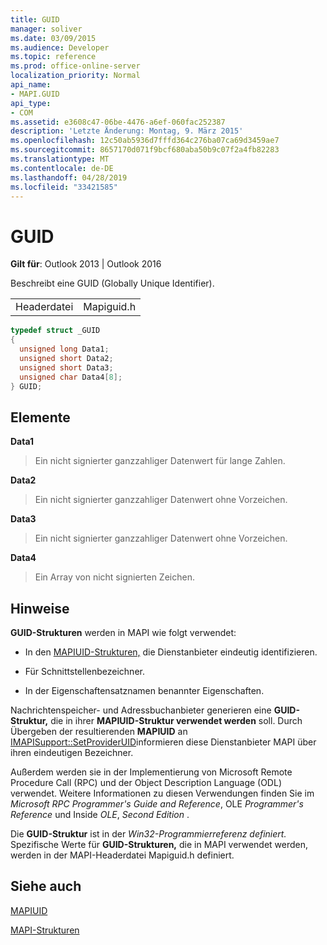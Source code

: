 ```yaml
---
title: GUID
manager: soliver
ms.date: 03/09/2015
ms.audience: Developer
ms.topic: reference
ms.prod: office-online-server
localization_priority: Normal
api_name:
- MAPI.GUID
api_type:
- COM
ms.assetid: e3608c47-06be-4476-a6ef-060fac252387
description: 'Letzte Änderung: Montag, 9. März 2015'
ms.openlocfilehash: 12c50ab5936d7fffd364c276ba07ca69d3459ae7
ms.sourcegitcommit: 8657170d071f9bcf680aba50b9c07f2a4fb82283
ms.translationtype: MT
ms.contentlocale: de-DE
ms.lasthandoff: 04/28/2019
ms.locfileid: "33421585"
---
```

# <a name="guid"></a>GUID

  
  
**Gilt für**: Outlook 2013 | Outlook 2016 
  
Beschreibt eine GUID (Globally Unique Identifier). 
  
|||
|:-----|:-----|
|Headerdatei  <br/> |Mapiguid.h  <br/> |
   
```cpp
typedef struct _GUID
{
  unsigned long Data1;
  unsigned short Data2;
  unsigned short Data3;
  unsigned char Data4[8];
} GUID;

```

## <a name="members"></a>Elemente

 **Data1**
  
> Ein nicht signierter ganzzahliger Datenwert für lange Zahlen.
    
 **Data2**
  
> Ein nicht signierter ganzzahliger Datenwert ohne Vorzeichen.
    
 **Data3**
  
> Ein nicht signierter ganzzahliger Datenwert ohne Vorzeichen.
    
 **Data4**
  
> Ein Array von nicht signierten Zeichen.
    
## <a name="remarks"></a>Hinweise

 **GUID-Strukturen** werden in MAPI wie folgt verwendet: 
  
- In den [MAPIUID-Strukturen,](mapiuid.md) die Dienstanbieter eindeutig identifizieren. 
    
- Für Schnittstellenbezeichner.
    
- In der Eigenschaftensatznamen benannter Eigenschaften. 
    
Nachrichtenspeicher- und Adressbuchanbieter generieren eine **GUID-Struktur,** die in ihrer **MAPIUID-Struktur verwendet werden** soll. Durch Übergeben der resultierenden **MAPIUID** an [IMAPISupport::SetProviderUID](imapisupport-setprovideruid.md)informieren diese Dienstanbieter MAPI über ihren eindeutigen Bezeichner.
  
Außerdem werden sie in der Implementierung von Microsoft Remote Procedure Call (RPC) und der Object Description Language (ODL) verwendet. Weitere Informationen zu diesen Verwendungen finden Sie im  *Microsoft RPC Programmer's Guide and Reference*, OLE *Programmer's Reference*  und Inside  *OLE*, *Second Edition*  . 
  
Die **GUID-Struktur** ist in der *Win32-Programmierreferenz definiert.* Spezifische Werte für **GUID-Strukturen,** die in MAPI verwendet werden, werden in der MAPI-Headerdatei Mapiguid.h definiert. 
  
## <a name="see-also"></a>Siehe auch



[MAPIUID](mapiuid.md)


[MAPI-Strukturen](mapi-structures.md)

